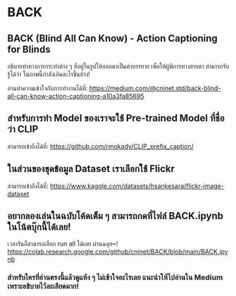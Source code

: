 # BACK
## BACK (Blind All Can Know) - Action Captioning for Blinds
อธิบายท่าทางการกระทำต่าง ๆ ที่อยู่ในรูปให้ออกมาเป็นคำบรรยาย เพื่อให้ผู้พิการทางสายตา สามารถรับรู้ได้ว่า ในภาพนี้กำลังเกิดอะไรขึ้นบ้าง!

อ่านทำความเข้าใจกับการทำงานได้ที่: https://medium.com/@cninet.std/back-blind-all-can-know-action-captioning-a10a3fa85695

## สำหรับการทำ Model ของเราจะใช้ Pre-trained Model ที่ชื่อว่า CLIP
สามารถเข้าถึงได้ที่: https://github.com/rmokady/CLIP_prefix_caption/

## ในส่วนของชุดข้อมูล Dataset เราเลือกใช้ Flickr
สามารถเข้าถึงได้ที่: https://www.kaggle.com/datasets/hsankesara/flickr-image-dataset

## อยากลองเล่นในฉบับโค้ดเต็ม ๆ สามารถกดที่ไฟล์ BACK.ipynb ในโน้ตบุ๊กนี้ได้เลย!
เวลารันก็สามารถเลือก run all ได้เลย ผ่านฉลุย~!
https://colab.research.google.com/github/cninet/BACK/blob/main/BACK.ipynb

### สำหรับใครที่อ่านตรงนี้แล้วดูแห้ง ๆ ไม่เข้าใจอะไรเลย แนะนำให้ไปอ่านใน Medium เพราะอธิบายไว้ละเอียดมาก!
